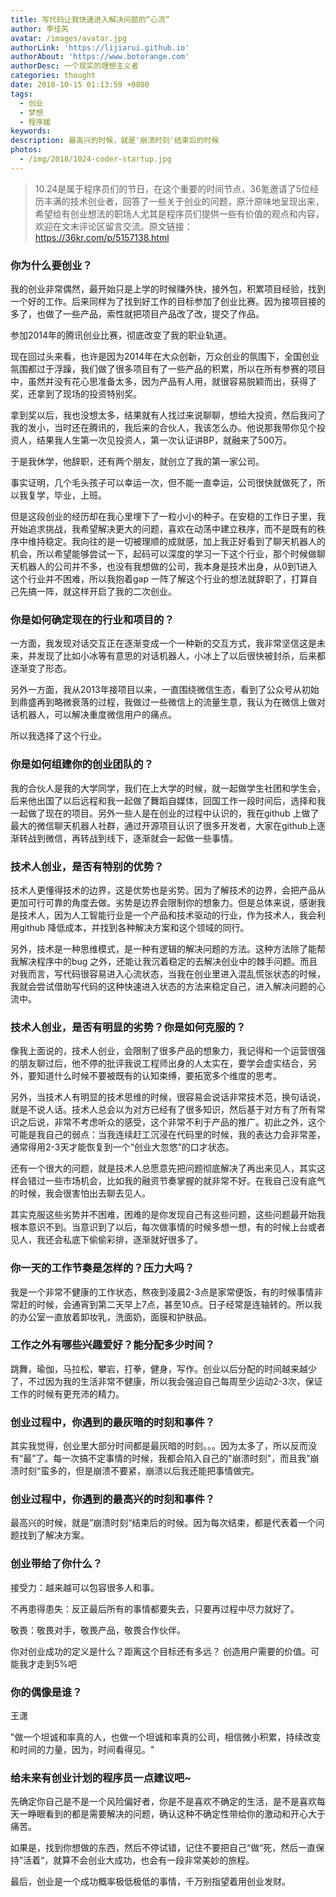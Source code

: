 ```yaml
---
title: 写代码让我快速进入解决问题的“心流”
author: 李佳芮
avatar: /images/avatar.jpg
authorLink: 'https://lijiarui.github.io'
authorAbout: 'https://www.botorange.com'
authorDesc: 一个现实的理想主义者
categories: thought
date: 2018-10-15 01:13:59 +0800
tags: 
  - 创业 
  - 梦想 
  - 程序媛
keywords: 
description: 最高兴的时候，就是'崩溃时刻'结束后的时候
photos:
  - /img/2018/1024-coder-startup.jpg
---
```


> 10.24是属于程序员们的节日，在这个重要的时间节点，36氪邀请了5位经历丰满的技术创业者，回答了一些关于创业的问题，原汁原味地呈现出来，希望给有创业想法的职场人尤其是程序员们提供一些有价值的观点和内容，欢迎在文末评论区留言交流。原文链接：https://36kr.com/p/5157138.html


### 你为什么要创业？
我的创业非常偶然，最开始只是上学的时候赚外快，接外包，积累项目经验，找到一个好的工作。后来同样为了找到好工作的目标参加了创业比赛。因为接项目接的多了，也做了一些产品，索性就把项目产品改了改，提交了作品。

参加2014年的腾讯创业比赛，彻底改变了我的职业轨道。

现在回过头来看，也许是因为2014年在大众创新，万众创业的氛围下，全国创业氛围都过于浮躁，我们做了很多项目有了一些产品的积累，所以在所有参赛的项目中，虽然并没有花心思准备太多，因为产品有人用，就很容易脱颖而出，获得了奖，还拿到了现场的投资特别奖。

拿到奖以后，我也没想太多，结果就有人找过来说聊聊，想给大投资，然后我问了我的发小，当时还在腾讯的，我后来的合伙人，我该怎么办。他说那我带你见个投资人，结果我人生第一次见投资人，第一次认证讲BP，就融来了500万。

于是我休学，他辞职，还有两个朋友，就创立了我的第一家公司。

事实证明，几个毛头孩子可以幸运一次，但不能一直幸运，公司很快就做死了，所以我复学，毕业，上班。

但是这段创业的经历却在我心里埋下了一粒小小的种子。在安稳的工作日子里，我开始追求挑战，我希望解决更大的问题，喜欢在动荡中建立秩序，而不是既有的秩序中维持稳定。我向往的是一切被理顺的成就感，加上我正好看到了聊天机器人的机会，所以希望能够尝试一下，起码可以深度的学习一下这个行业，那个时候做聊天机器人的公司并不多，也没有我想做的公司，我本身是技术出身，从0到1进入这个行业并不困难，所以我抱着gap 一阵了解这个行业的想法就辞职了，打算自己先搞一阵，就这样开启了我的二次创业。

### 你是如何确定现在的行业和项目的？
一方面，我发现对话交互正在逐渐变成一个一种新的交互方式，我非常坚信这是未来，并发现了比如小冰等有意思的对话机器人，小冰上了以后很快被封杀，后来都逐渐变了形态。

另外一方面，我从2013年接项目以来，一直围绕微信生态，看到了公众号从初始到鼎盛再到略微衰落的过程，我做过一些微信上的流量生意，我认为在微信上做对话机器人，可以解决重度微信用户的痛点。

所以我选择了这个行业。

### 你是如何组建你的创业团队的？
我的合伙人是我的大学同学，我们在上大学的时候，就一起做学生社团和学生会，后来他出国了以后远程和我一起做了舞蹈自媒体，回国工作一段时间后，选择和我一起做了现在的项目。另外一些人是在创业的过程中认识的，我在github 上做了最大的微信聊天机器人社群，通过开源项目认识了很多开发者，大家在github上逐渐转战到微信，再转战到线下，逐渐就会一起做一些事情。

### 技术人创业，是否有特别的优势？
技术人更懂得技术的边界，这是优势也是劣势。因为了解技术的边界，会把产品从更加可行可靠的角度去做。劣势是边界会限制你的想象力。但是总体来说，感谢我是技术人，因为人工智能行业是一个产品和技术驱动的行业，作为技术人，我会利用github 降低成本，并找到各种解决方案和这个领域的同行。

另外，技术是一种思维模式，是一种有逻辑的解决问题的方法。这种方法除了能帮我解决程序中的bug 之外，还能让我沉着稳定的去解决创业中的棘手问题。而且对我而言，写代码很容易进入心流状态，当我在创业里进入混乱慌张状态的时候，我就会尝试借助写代码的这种快速进入状态的方法来稳定自己，进入解决问题的心流中。

### 技术人创业，是否有明显的劣势？你是如何克服的？
像我上面说的，技术人创业，会限制了很多产品的想象力，我记得和一个运营很强的朋友聊过后，他不停的批评我说工程师出身的人太实在，要学会虚实结合，另外，要知道什么时候不要被既有的认知束缚，要拓宽多个维度的思考。

另外，当技术人有明显的技术思维的时候，很容易会说话非常技术范，换句话说，就是不说人话。技术人总会以为对方已经有了很多知识，然后基于对方有了所有常识之后说，非常不考虑听众的感受，这个非常不利于产品的推广。初此之外，这个可能是我自己的弱点：当我连续赶工沉浸在代码里的时候，我的表达力会非常差，通常得用2-3天才能恢复到一个“创业大忽悠”的口才状态。

还有一个很大的问题，就是技术人总愿意先把问题彻底解决了再出来见人，其实这样会错过一些市场机会，比如我的融资节奏掌握的就非常不好。在我自己没有底气的时候，我会很害怕出去聊去见人。

其实克服这些劣势并不困难，困难的是你发现自己有这些问题，这些问题最开始我根本意识不到。当意识到了以后，每次做事情的时候多想一想，有的时候上台或者见人，我还会私底下偷偷彩排，逐渐就好很多了。

### 你一天的工作节奏是怎样的？压力大吗？
我是一个非常不健康的工作状态，熬夜到凌晨2-3点是家常便饭，有的时候事情非常赶的时候，会通宵到第二天早上7点，甚至10点。日子经常是连轴转的。所以我的办公室一直放着卸妆乳，洗面奶，面膜和护肤品。

### 工作之外有哪些兴趣爱好？能分配多少时间？
跳舞，瑜伽，马拉松，攀岩，打拳，健身，写作。创业以后分配的时间越来越少了，不过因为我的生活非常不健康，所以我会强迫自己每周至少运动2-3次，保证工作的时候有更充沛的精力。

### 创业过程中，你遇到的最灰暗的时刻和事件？
其实我觉得，创业里大部分时间都是最灰暗的时刻。。。因为太多了，所以反而没有“最”了。每一次搞不定事情的时候，我都会陷入自己的"崩溃时刻"，而且我”崩溃时刻“蛮多的，但是崩溃不要紧，崩溃以后我还能把事情做完。

### 创业过程中，你遇到的最高兴的时刻和事件？
最高兴的时候，就是”崩溃时刻“结束后的时候。因为每次结束，都是代表着一个问题找到了解决方案。

### 创业带给了你什么？
接受力：越来越可以包容很多人和事。

不再患得患失：反正最后所有的事情都要失去，只要再过程中尽力就好了。

敬畏：敬畏对手，敬畏产品，敬畏合作伙伴。

你对创业成功的定义是什么？距离这个目标还有多远？
创造用户需要的价值。可能我才走到5%吧

### 你的偶像是谁？
王潇 

"做一个坦诚和率真的人，也做一个坦诚和率真的公司，相信微小积累，持续改变和时间的力量，因为，时间看得见。"

### 给未来有创业计划的程序员一点建议吧~
先确定你自己是不是一个风险偏好者，你是不是喜欢不确定的生活，是不是喜欢每天一睁眼看到的都是需要解决的问题，确认这种不确定性带给你的激动和开心大于痛苦。

如果是，找到你想做的东西，然后不停试错，记住不要把自己“做“死，然后一直保持”活着“，就算不会创业大成功，也会有一段非常美妙的旅程。

最后，创业是一个成功概率极低极低的事情，千万别指望着用创业发财。